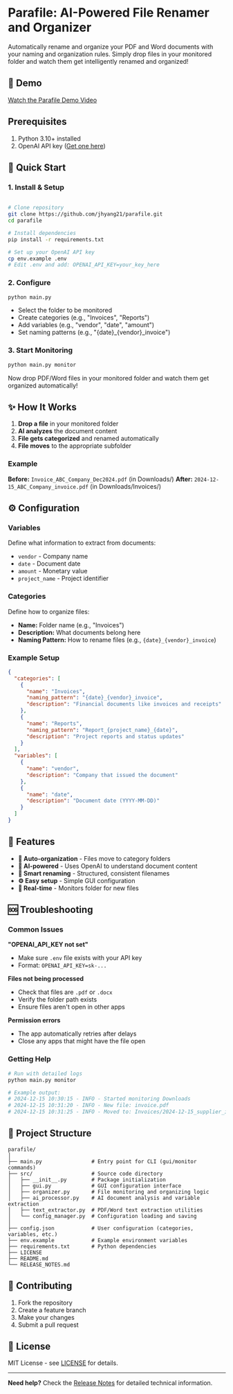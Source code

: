 # Parafile: AI-Powered File Renamer and Organizer

Automatically rename and organize your PDF and Word documents with your naming and organization rules. Simply drop files in your monitored folder and watch them get intelligently renamed and organized!

## 🎥 Demo

[Watch the Parafile Demo Video](https://youtu.be/6As2GGTU0gk)

## **Prerequisites**
1. Python 3.10+ installed
2. OpenAI API key ([Get one here](https://platform.openai.com/api-keys))

## 🚀 Quick Start

### 1. Install & Setup
```bash

# Clone repository
git clone https://github.com/jhyang21/parafile.git
cd parafile

# Install dependencies
pip install -r requirements.txt

# Set up your OpenAI API key
cp env.example .env
# Edit .env and add: OPENAI_API_KEY=your_key_here
```

### 2. Configure
```bash
python main.py
```
- Select the folder to be monitored
- Create categories (e.g., "Invoices", "Reports")
- Add variables (e.g., "vendor", "date", "amount")
- Set naming patterns (e.g., "{date}_{vendor}_invoice")

### 3. Start Monitoring
```bash
python main.py monitor
```
Now drop PDF/Word files in your monitored folder and watch them get organized automatically!

## ✨ How It Works

1. **Drop a file** in your monitored folder
2. **AI analyzes** the document content
3. **File gets categorized** and renamed automatically
4. **File moves** to the appropriate subfolder

### Example
**Before:** `Invoice_ABC_Company_Dec2024.pdf` (in Downloads/)
**After:** `2024-12-15_ABC_Company_invoice.pdf` (in Downloads/Invoices/)

## ⚙️ Configuration

### Variables
Define what information to extract from documents:
- `vendor` - Company name
- `date` - Document date
- `amount` - Monetary value
- `project_name` - Project identifier

### Categories
Define how to organize files:
- **Name:** Folder name (e.g., "Invoices")
- **Description:** What documents belong here
- **Naming Pattern:** How to rename files (e.g., `{date}_{vendor}_invoice`)

### Example Setup
```json
{
  "categories": [
    {
      "name": "Invoices",
      "naming_pattern": "{date}_{vendor}_invoice",
      "description": "Financial documents like invoices and receipts"
    },
    {
      "name": "Reports", 
      "naming_pattern": "Report_{project_name}_{date}",
      "description": "Project reports and status updates"
    }
  ],
  "variables": [
    {
      "name": "vendor",
      "description": "Company that issued the document"
    },
    {
      "name": "date", 
      "description": "Document date (YYYY-MM-DD)"
    }
  ]
}
```

## 🔧 Features

- **📁 Auto-organization** - Files move to category folders
- **🤖 AI-powered** - Uses OpenAI to understand document content
- **📝 Smart renaming** - Structured, consistent filenames
- **⚙️ Easy setup** - Simple GUI configuration
- **🔄 Real-time** - Monitors folder for new files

## 🆘 Troubleshooting

### Common Issues

**"OPENAI_API_KEY not set"**
- Make sure `.env` file exists with your API key
- Format: `OPENAI_API_KEY=sk-...`

**Files not being processed**
- Check that files are `.pdf` or `.docx`
- Verify the folder path exists
- Ensure files aren't open in other apps

**Permission errors**
- The app automatically retries after delays
- Close any apps that might have the file open

### Getting Help
```bash
# Run with detailed logs
python main.py monitor

# Example output:
# 2024-12-15 10:30:15 - INFO - Started monitoring Downloads
# 2024-12-15 10:31:20 - INFO - New file: invoice.pdf
# 2024-12-15 10:31:25 - INFO - Moved to: Invoices/2024-12-15_supplier_invoice.pdf
```

## 📁 Project Structure

```
parafile/
│
├── main.py                # Entry point for CLI (gui/monitor commands)
├── src/                   # Source code directory
│   ├── __init__.py        # Package initialization
│   ├── gui.py             # GUI configuration interface
│   ├── organizer.py       # File monitoring and organizing logic
│   ├── ai_processor.py    # AI document analysis and variable extraction
│   ├── text_extractor.py  # PDF/Word text extraction utilities
│   └── config_manager.py  # Configuration loading and saving
│
├── config.json            # User configuration (categories, variables, etc.)
├── env.example            # Example environment variables
├── requirements.txt       # Python dependencies
├── LICENSE
├── README.md
└── RELEASE_NOTES.md
```

## 🤝 Contributing

1. Fork the repository
2. Create a feature branch
3. Make your changes
4. Submit a pull request

## 📄 License

MIT License - see [LICENSE](LICENSE) for details.

---

**Need help?** Check the [Release Notes](RELEASE_NOTES.md) for detailed technical information.
